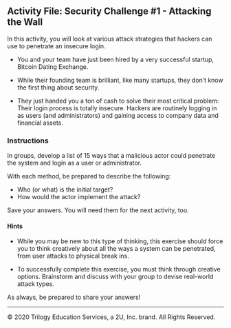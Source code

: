 ## Activity File: Security Challenge #1 - Attacking the Wall

In this activity, you will look at various attack strategies that hackers can use to penetrate an insecure login. 

- You and your team have just been hired by a very successful startup, Bitcoin Dating Exchange. 

- While their founding team is brilliant, like many startups, they don’t know the first thing about security.

- They just handed you a ton of cash to solve their most critical problem: Their login process is totally insecure. Hackers are routinely logging in as users (and administrators) and gaining access to company data and financial assets.

### Instructions

In groups, develop a list of 15 ways that a malicious actor could penetrate the system and login as a user or administrator.

With each method, be prepared to describe the following:
  - Who (or what) is the initial target?
  - How would the actor implement the attack?

Save your answers. You will need them for the next activity, too.   

#### Hints

- While you may be new to this type of thinking, this exercise should force you to think creatively about all the ways a system can be penetrated, from user attacks to physical break ins. 

- To successfully complete this exercise, you must think through creative options. Brainstorm and discuss with your group to devise real-world attack types. 


As always, be prepared to share your answers!

---

© 2020 Trilogy Education Services, a 2U, Inc. brand. All Rights Reserved.    
